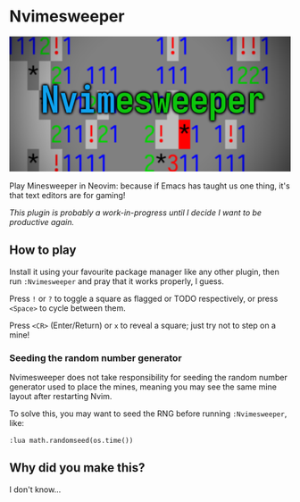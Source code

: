 # Nvimesweeper

![Banner Image](./media/nvimesweeper.png)

Play Minesweeper in Neovim: because if Emacs has taught us one thing, it's that
text editors are for gaming!

_This plugin is probably a work-in-progress until I decide I want to be
productive again._

## How to play

Install it using your favourite package manager like any other plugin, then run
`:Nvimesweeper` and pray that it works properly, I guess.

Press `!` or `?` to toggle a square as flagged or TODO respectively, or press
`<Space>` to cycle between them.

Press `<CR>` (Enter/Return) or `x` to reveal a square; just try not to step on a
mine!

### Seeding the random number generator

Nvimesweeper does not take responsibility for seeding the random number
generator used to place the mines, meaning you may see the same mine layout
after restarting Nvim.

To solve this, you may want to seed the RNG before running `:Nvimesweeper`,
like:

```vim
:lua math.randomseed(os.time())
```

## Why did you make this?

I don't know...
